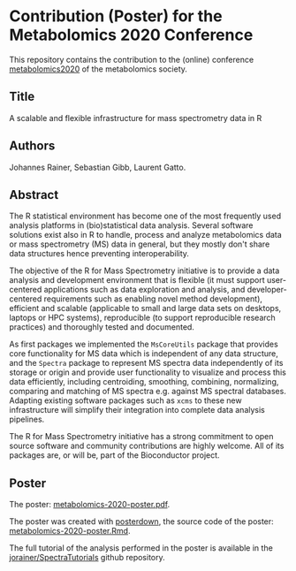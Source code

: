 # Contribution (Poster) for the Metabolomics 2020 Conference

This repository contains the contribution to the (online) conference
[metabolomics2020](http://metabolomics2020.org/) of the metabolomics society.

## Title

A scalable and flexible infrastructure for mass spectrometry data in R

## Authors

Johannes Rainer, Sebastian Gibb, Laurent Gatto.


## Abstract

The R statistical environment has become one of the most frequently used
analysis platforms in (bio)statistical data analysis. Several software solutions
exist also in R to handle, process and analyze metabolomics data or mass
spectrometry (MS) data in general, but they mostly don't share data structures
hence preventing interoperability.

The objective of the R for Mass Spectrometry initiative is to provide a data
analysis and development environment that is flexible (it must support
user-centered applications such as data exploration and analysis, and
developer-centered requirements such as enabling novel method development),
efficient and scalable (applicable to small and large data sets on desktops,
laptops or HPC systems), reproducible (to support reproducible research
practices) and thoroughly tested and documented.

As first packages we implemented the `MsCoreUtils` package that provides core
functionality for MS data which is independent of any data structure, and the
`Spectra` package to represent MS spectra data independently of its storage or
origin and provide user functionality to visualize and process this data
efficiently, including centroiding, smoothing, combining, normalizing, comparing
and matching of MS spectra e.g. against MS spectral databases. Adapting existing
software packages such as `xcms` to these new infrastructure will simplify their
integration into complete data analysis pipelines.

The R for Mass Spectrometry initiative has a strong commitment to open source
software and community contributions are highly welcome. All of its packages
are, or will be, part of the Bioconductor project.

## Poster

The poster: [metabolomics-2020-poster.pdf](metabolomics-2020-poster.pdf).

The poster was created with
[posterdown](https://github.com/brentthorne/posterdown), the source code of the
poster: [metabolomics-2020-poster.Rmd](metabolomics-2020-poster.Rmd).

The full tutorial of the analysis performed in the poster is available in the
[jorainer/SpectraTutorials](https://github.com/jorainer/SpectraTutorials) github
repository.


